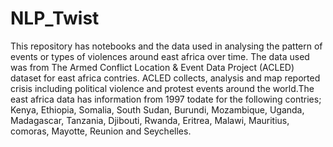 # NLP_Twist

This repository has notebooks and the data used in analysing the pattern of events or types of violences around east africa over time. The data used was from The Armed Conflict Location & Event Data Project (ACLED) dataset for east africa contries. ACLED collects, analysis and map reported crisis including political violence and protest events around the world.The east africa data has information from 1997 todate for the following contries; Kenya, Ethiopia, Somalia, South Sudan, Burundi, Mozambique, Uganda, Madagascar, Tanzania, Djibouti, Rwanda, Eritrea, Malawi, Mauritius, comoras, Mayotte, Reunion and Seychelles.
